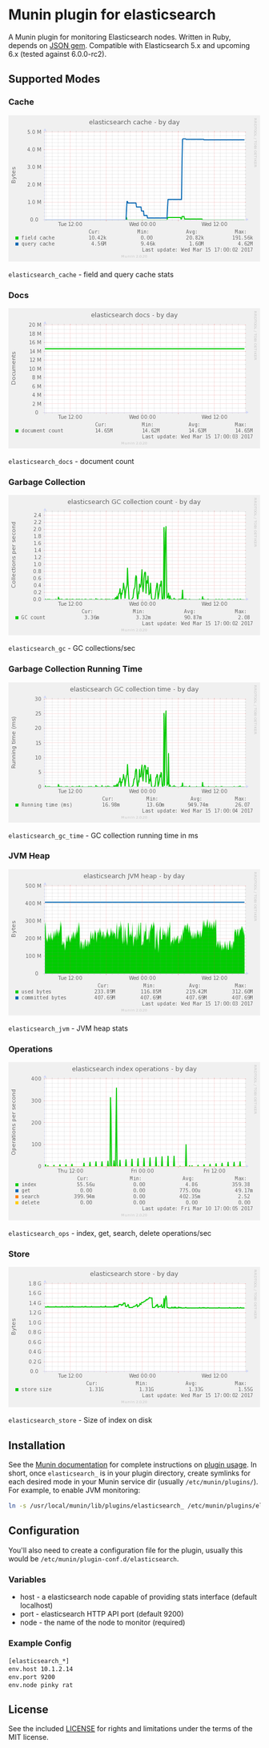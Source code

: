 # Munin plugin for elasticsearch

A Munin plugin for monitoring Elasticsearch nodes. Written in Ruby, depends on [JSON gem](http://rubygems.org/gems/json). Compatible with Elasticsearch 5.x and upcoming 6.x (tested against 6.0.0-rc2).

## Supported Modes

### Cache
![](./screenshots/elasticsearch_cache-day.png)

`elasticsearch_cache` - field and query cache stats

### Docs
![](./screenshots/elasticsearch_docs-day.png)

`elasticsearch_docs` - document count

### Garbage Collection
![](./screenshots/elasticsearch_gc-day.png)

`elasticsearch_gc` - GC collections/sec

### Garbage Collection Running Time
![](./screenshots/elasticsearch_gc_time-day.png)

`elasticsearch_gc_time` - GC collection running time in ms

### JVM Heap
![](./screenshots/elasticsearch_jvm-day.png)

`elasticsearch_jvm` - JVM heap stats

### Operations
![](./screenshots/elasticsearch_ops-day.png)

`elasticsearch_ops` - index, get, search, delete operations/sec

### Store
![](./screenshots/elasticsearch_store-day.png)

`elasticsearch_store` - Size of index on disk


## Installation

See the [Munin documentation](http://guide.munin-monitoring.org/) for complete instructions on [plugin usage](http://guide.munin-monitoring.org/en/latest/plugin/use.html). In short, once `elasticsearch_` is in your plugin directory, create symlinks for each desired mode in your Munin service dir (usually `/etc/munin/plugins/`). For example, to enable JVM monitoring:

```bash
ln -s /usr/local/munin/lib/plugins/elasticsearch_ /etc/munin/plugins/elasticsearch_jvm
```


## Configuration

You'll also need to create a configuration file for the plugin, usually this would be `/etc/munin/plugin-conf.d/elasticsearch`.

### Variables
 * host - a elasticsearch node capable of providing stats interface (default localhost)
 * port - elasticsearch HTTP API port (default 9200)
 * node - the name of the node to monitor (required)

### Example Config
```
[elasticsearch_*]
env.host 10.1.2.14
env.port 9200
env.node pinky rat
```

## License

See the included [LICENSE](LICENSE.md) for rights and limitations under the terms of the MIT license.

